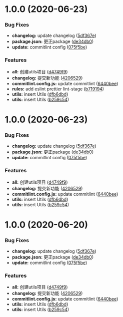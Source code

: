 # 1.0.0 (2020-06-23)


### Bug Fixes

* **changelog:** update changelog ([5df367e](https://github.com/likeDoMine/utils/commit/5df367e7f5b2adc17776c10eb4e22f3777a21a0a))
* **package.json:** 更正package ([de34db0](https://github.com/likeDoMine/utils/commit/de34db04217d2d8576add56d56372e4aaa25f7dc))
* **update:** commitlint config ([075f5be](https://github.com/likeDoMine/utils/commit/075f5beddefd7c520987c103948c6f3ac175f0fc))


### Features

* **all:** 创建utils项目 ([d4749f9](https://github.com/likeDoMine/utils/commit/d4749f95197c1d0c2e6e0a052a68119cf0e44676))
* **changelog:** 提交新功能 ([4206529](https://github.com/likeDoMine/utils/commit/42065290eb6f147da749095eee7da735b188e573))
* **commitlint.config.js:** update commitlint ([6440bee](https://github.com/likeDoMine/utils/commit/6440beeaa405a3dc1defc4f2450cce7ed2145d50))
* **rules:** add eslint prettier lint-stage ([b719194](https://github.com/likeDoMine/utils/commit/b7191943a429218484187985ad73c9dd2d48abcd))
* **utils:** insert Utils ([dfb6dbd](https://github.com/likeDoMine/utils/commit/dfb6dbd49957d5c47e5be573bb517a48bbd12796))
* **utils:** insert Utils ([b259c54](https://github.com/likeDoMine/utils/commit/b259c547fed40ac222bc5a0645fd133f6b25d4d6))



# 1.0.0 (2020-06-23)


### Bug Fixes

* **changelog:** update changelog ([5df367e](https://github.com/likeDoMine/utils/commit/5df367e7f5b2adc17776c10eb4e22f3777a21a0a))
* **package.json:** 更正package ([de34db0](https://github.com/likeDoMine/utils/commit/de34db04217d2d8576add56d56372e4aaa25f7dc))
* **update:** commitlint config ([075f5be](https://github.com/likeDoMine/utils/commit/075f5beddefd7c520987c103948c6f3ac175f0fc))


### Features

* **all:** 创建utils项目 ([d4749f9](https://github.com/likeDoMine/utils/commit/d4749f95197c1d0c2e6e0a052a68119cf0e44676))
* **changelog:** 提交新功能 ([4206529](https://github.com/likeDoMine/utils/commit/42065290eb6f147da749095eee7da735b188e573))
* **commitlint.config.js:** update commitlint ([6440bee](https://github.com/likeDoMine/utils/commit/6440beeaa405a3dc1defc4f2450cce7ed2145d50))
* **utils:** insert Utils ([dfb6dbd](https://github.com/likeDoMine/utils/commit/dfb6dbd49957d5c47e5be573bb517a48bbd12796))
* **utils:** insert Utils ([b259c54](https://github.com/likeDoMine/utils/commit/b259c547fed40ac222bc5a0645fd133f6b25d4d6))



# 1.0.0 (2020-06-20)


### Bug Fixes

* **changelog:** update changelog ([5df367e](https://github.com/likeDoMine/utils/commit/5df367e7f5b2adc17776c10eb4e22f3777a21a0a))
* **package.json:** 更正package ([de34db0](https://github.com/likeDoMine/utils/commit/de34db04217d2d8576add56d56372e4aaa25f7dc))
* **update:** commitlint config ([075f5be](https://github.com/likeDoMine/utils/commit/075f5beddefd7c520987c103948c6f3ac175f0fc))


### Features

* **all:** 创建utils项目 ([d4749f9](https://github.com/likeDoMine/utils/commit/d4749f95197c1d0c2e6e0a052a68119cf0e44676))
* **changelog:** 提交新功能 ([4206529](https://github.com/likeDoMine/utils/commit/42065290eb6f147da749095eee7da735b188e573))
* **commitlint.config.js:** update commitlint ([6440bee](https://github.com/likeDoMine/utils/commit/6440beeaa405a3dc1defc4f2450cce7ed2145d50))
* **utils:** insert Utils ([dfb6dbd](https://github.com/likeDoMine/utils/commit/dfb6dbd49957d5c47e5be573bb517a48bbd12796))
* **utils:** insert Utils ([b259c54](https://github.com/likeDoMine/utils/commit/b259c547fed40ac222bc5a0645fd133f6b25d4d6))



